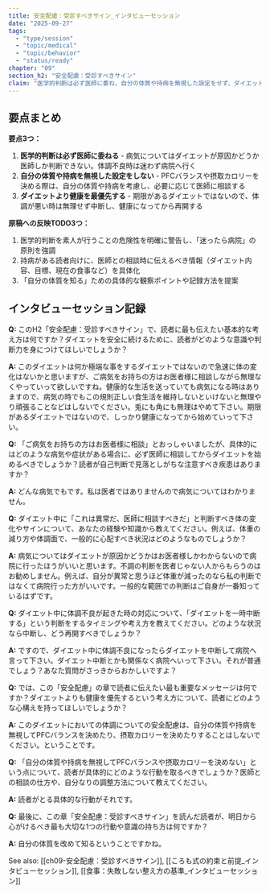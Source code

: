 ```yaml
---
title: 安全配慮：受診すべきサイン_インタビューセッション
date: "2025-09-27"
tags:
  - "type/session"
  - "topic/medical"
  - "topic/behavior"
  - "status/ready"
chapter: "09"
section_h2: "安全配慮：受診すべきサイン"
claim: "医学的判断は必ず医師に委ね、自分の体質や持病を無視した設定をせず、ダイエットより健康を最優先する。"
---
```


## 要点まとめ

**要点3つ：**
1. **医学的判断は必ず医師に委ねる** - 病気についてはダイエットが原因かどうか医師しか判断できない。体調不良時は迷わず病院へ行く
2. **自分の体質や持病を無視した設定をしない** - PFCバランスや摂取カロリーを決める際は、自分の体質や持病を考慮し、必要に応じて医師に相談する
3. **ダイエットより健康を最優先する** - 期限があるダイエットではないので、体調が悪い時は無理せず中断し、健康になってから再開する

**原稿への反映TODO3つ：**
1. 医学的判断を素人が行うことの危険性を明確に警告し、「迷ったら病院」の原則を強調
2. 持病がある読者向けに、医師との相談時に伝えるべき情報（ダイエット内容、目標、現在の食事など）を具体化
3. 「自分の体質を知る」ための具体的な観察ポイントや記録方法を提案

## インタビューセッション記録

**Q:** このH2「安全配慮：受診すべきサイン」で、読者に最も伝えたい基本的な考え方は何ですか？ダイエットを安全に続けるために、読者がどのような意識や判断力を身につけてほしいでしょうか？

**A:** このダイエットは何か極端な事をするダイエットではないので急速に体の変化はないかと思いますが、ご病気をお持ちの方はお医者様に相談しながら無理なくやっていって欲しいですね。健康的な生活を送っていても病気になる時はありますので、病気の時でもこの規則正しい食生活を維持しないといけないと無理やり頑張ることなどはしないでください。兎にも角にも無理はやめて下さい。期限があるダイエットではないので、しっかり健康になってから始めていって下さい。

**Q:** 「ご病気をお持ちの方はお医者様に相談」とおっしゃいましたが、具体的にはどのような病気や症状がある場合に、必ず医師に相談してからダイエットを始めるべきでしょうか？読者が自己判断で見落としがちな注意すべき疾患はありますか？

**A:** どんな病気でもです。私は医者ではありませんので病気についてはわかりません。

**Q:** ダイエット中に「これは異常だ、医師に相談すべきだ」と判断すべき体の変化やサインについて、あなたの経験や知識から教えてください。例えば、体重の減り方や体調面で、一般的に心配すべき状況はどのようなものでしょうか？

**A:** 病気についてはダイエットが原因かどうかはお医者様しかわからないので病院に行ったほうがいいと思います。不調の判断を医者じゃない人からもらうのはお勧めしません。例えば、自分が異常と思うほど体重が減ったのなら私の判断ではなくて病院行った方がいいです。一般的な範囲での判断はご自身が一番知っているはずです。

**Q:** ダイエット中に体調不良が起きた時の対応について、「ダイエットを一時中断する」という判断をするタイミングや考え方を教えてください。どのような状況なら中断し、どう再開すべきでしょうか？

**A:** ですので、ダイエット中に体調不良になったらダイエットを中断して病院へ言って下さい。ダイエット中断とかも関係なく病院へいって下さい。それが普通でしょう？あなた質問がさっきからおかしいですよ？

**Q:** では、この「安全配慮」の章で読者に伝えたい最も重要なメッセージは何ですか？ダイエットよりも健康を優先するという考え方について、読者にどのような心構えを持ってほしいでしょうか？

**A:** このダイエットにおいての体調についての安全配慮は、自分の体質や持病を無視してPFCバランスを決めたり、摂取カロリーを決めたりすることはしないでください。ということです。

**Q:** 「自分の体質や持病を無視してPFCバランスや摂取カロリーを決めない」という点について、読者が具体的にどのような行動を取るべきでしょうか？医師との相談の仕方や、自分なりの調整方法について教えてください。

**A:** 読者がとる具体的な行動がそれです。

**Q:** 最後に、この章「安全配慮：受診すべきサイン」を読んだ読者が、明日から心がけるべき最も大切な1つの行動や意識の持ち方は何ですか？

**A:** 自分の体質を改めて知るということですかね。

See also: [[ch09-安全配慮：受診すべきサイン]], [[ころも式の約束と前提_インタビューセッション]], [[食事：失敗しない整え方の基準_インタビューセッション]]